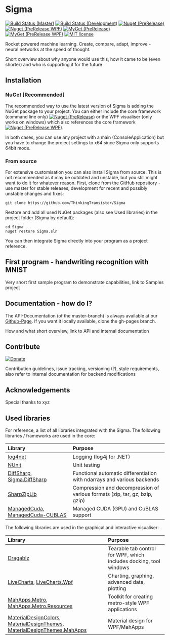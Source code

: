 # Sigma 
[![Build Status (Master)](https://img.shields.io/travis/ThinkingTransistor/Sigma/master.svg?style=flat-square)](https://travis-ci.org/ThinkingTransistor/Sigma)
[![Build Status (Development)](https://img.shields.io/travis/ThinkingTransistor/Sigma/development.svg?style=flat-square)](https://travis-ci.org/ThinkingTransistor/Sigma/branches)
[![Nuget (PreRelease)](https://img.shields.io/nuget/vpre/Sigma.Core.svg?style=flat-square)](https://www.nuget.org/packages/Sigma.Core)
[![Nuget (PreRelease WPF)](https://img.shields.io/nuget/vpre/Sigma.Core.Monitors.WPF.svg?style=flat-square)](https://www.nuget.org/packages/Sigma.Core.Monitors.WPF)
[![MyGet (PreRelease)](https://img.shields.io/myget/sigma/v/Sigma.Core.svg?style=flat-square)](https://www.myget.org/feed/sigma/package/nuget/Sigma.Core)
[![MyGet (PreRelease WPF)](https://img.shields.io/myget/sigma/v/Sigma.Core.Monitors.WPF.svg?style=flat-square)](https://www.myget.org/feed/sigma/package/nuget/Sigma.Core.Monitors.WPF)
[![MIT license](https://img.shields.io/github/license/mashape/apistatus.svg?style=flat-square)](http://choosealicense.com/licenses/mit)

Rocket powered machine learning. Create, compare, adapt, improve - neural networks at the speed of thought.

Short overview about why anyone would use this, how it came to be (even shorter) and who is supporting it for the future

## Installation

### NuGet [Recommended]

The recommended way to use the latest version of Sigma is adding the NuGet package to your project. 
You can either include the core framework (command line only) [![Nuget (PreRelease)](https://img.shields.io/nuget/vpre/Sigma.Core.svg?style=flat-square)](https://www.nuget.org/packages/Sigma.Core) or the WPF visualiser (only works on windows) which also references the core framework [![Nuget (PreRelease WPF)](https://img.shields.io/nuget/vpre/Sigma.Core.Monitors.WPF.svg?style=flat-square)](https://www.nuget.org/packages/Sigma.Core.Monitors.WPF). 

In both cases, you can use any project with a main (ConsoleApplication) but you have to change the project settings to x64 since Sigma only supports 64bit mode.


### From source

For extensive customisation you can also install Sigma from source. This is not recommended as it may be outdated and unstable, but you still might want to do it for whatever reason. First, clone from the GitHub repository - use master for stable releases, development for recent and possibly unstable changes and fixes:

```
git clone https://github.com/ThinkingTransistor/Sigma
```

Restore and add all used NuGet packages (also see Used libraries) in the project folder (Sigma by default):

```
cd Sigma
nuget restore Sigma.sln
```

You can then integrate Sigma directly into your program as a project reference.

## First program - handwriting recognition with MNIST
Very short first sample program to demonstrate capabilities, link to Samples project

## Documentation - how do I? 
The API-Documentation (of the master-branch) is always available at our [Github-Page](https://thinkingtransistor.github.io/Sigma/). If you want it locally available, clone the gh-pages branch.

How and what short overview, link to API and internal documentation

## Contribute
[![Donate](https://img.shields.io/badge/Donate-PayPal-green.svg?style=flat-square)](https://www.paypal.com/cgi-bin/webscr?cmd=_s-xclick&hosted_button_id=CQ2TPRV8Y6J9U)

Contribution guidelines, issue tracking, versioning (?), style requirements, also refer to internal documentation for backend modifications

## Acknowledgements 

Special thanks to xyz

## Used libraries

For reference, a list of all libraries integrated with the Sigma. The following libraries / frameworks are used in the core:

| Library                             | Purpose                           |
| :-----------------------------------|:----------------------------------|
| [log4net](https://logging.apache.org/log4net/) | Logging (log4j for .NET) |
| [NUnit](https://www.nunit.org/) | Unit testing |
| [DiffSharp](https://github.com/DiffSharp/DiffSharp), [Sigma.DiffSharp](https://github.com/GreekDictionary/Sigma.DiffSharp) | Functional automatic differentiation with ndarrays and various backends |
| [SharpZipLib](http://www.icsharpcode.net/) | Compression and decompression of various formats (zip, tar, gz, bzip, gzip) |
| [ManagedCuda](https://github.com/kunzmi/managedCuda), [ManagedCuda-CUBLAS](https://github.com/kunzmi/managedCuda) | Managed CUDA (GPU) and CuBLAS support |


The following libraries are used in the graphical and interactive visualiser:

| Library                             | Purpose                           |
| :-----------------------------------|:----------------------------------|
| [Dragablz](https://github.com/ButchersBoy/Dragablz) | Tearable tab control for WPF, which includes docking, tool windows |
| [LiveCharts](https://github.com/beto-rodriguez/Live-Charts), [LiveCharts.Wpf](https://github.com/beto-rodriguez/Live-Charts) | Charting, graphing, advanced data, plotting |
| [MahApps.Metro](https://github.com/MahApps/MahApps.Metro), [MahApps.Metro.Resources](https://github.com/MahApps/MahApps.Metro) | Toolkit for creating metro-style WPF applications |
| [MaterialDesignColors](https://github.com/ButchersBoy/MaterialDesignInXamlToolkit), [MaterialDesignThemes](https://github.com/ButchersBoy/MaterialDesignInXamlToolkit), [MaterialDesignThemes.MahApps](https://github.com/ButchersBoy/MaterialDesignInXamlToolkit) | Material design for WPF/MahApps |
